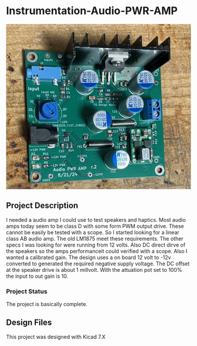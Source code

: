 # Instrumentation-Audio-PWR-AMP

![Robot_Front](https://github.com/jerryok826/Instrumentation-Audio-PWR-AMP/blob/main/Pictures/IMG_7556.jpeg)

## Project Description
I needed a audio amp I could use to test speakers and haptics. Most audio amps today seem to be class D with some form PWM output drive. These cannot be easily be tested with a scope. So I started looking for a linear class AB audio amp. The old LM1875 meet these requirements. The other specs I was looking for were running from 12 volts. Also DC direct dirve of the speakers so the amps performanceit could verified with a scope. Also I wanted a calibrated gain. The design uses a on board 12 volt to -12v converted to generated the required negative supply voltage. The DC offset at the speaker drive is about 1 millvolt. With the attuation pot set to 100% the input to out gain is 10.

### Project Status
The project is basically complete.

## Design Files
This project was designed with Kicad 7.X
